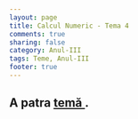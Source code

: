 ```yaml
---
layout: page
title: Calcul Numeric - Tema 4 
comments: true
sharing: false
category: Anul-III
tags: Teme, Anul-III
footer: true
---
```


A patra [ temă ]({filename}/pdf/Tema4.pdf) .
-------------------------------------------------------------------

